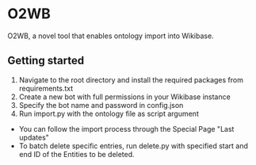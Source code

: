 # O2WB

O2WB, a novel tool that enables ontology import into Wikibase.

## Getting started

1. Navigate to the root directory and install the required packages from requirements.txt
2. Create a new bot with full permissions in your Wikibase instance
3. Specify the bot name and password in config.json
4. Run import.py with the ontology file as script argument

- You can follow the import process through the Special Page "Last updates"
- To batch delete specific entries, run delete.py with specified start and end ID of the Entities to be deleted.
